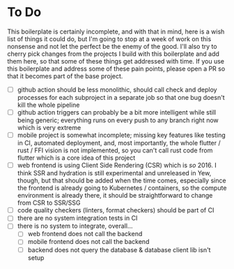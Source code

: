 # To Do

This boilerplate is certainly incomplete, and with that in mind, here is a
wish list of things it could do, but I'm going to stop at a week of work on
this nonsense and not let the perfect be the enemy of the good. I'll also try
to cherry pick changes from the projects I build with this boilerplate and add
them here, so that some of these things get addressed with time. If you use
this boilerplate and address some of these pain points, please open a PR so
that it becomes part of the base project.

- [ ] github action should be less monolithic, should call check and deploy
      processes for each subproject in a separate job so that one bug doesn't kill
      the whole pipeline
- [ ] github action triggers can probably be a bit more intelligent while still
      being generic; everything runs on every push to any branch right now which is
      very extreme
- [ ] mobile project is somewhat incomplete; missing key features like testing
      in CI, automated deployment, and, most importantly, the whole flutter / rust
      / FFI vision is not implemented, so you can't call rust code from flutter
      which is a core idea of this project
- [ ] web frontend is using Client Side Rendering (CSR) which is _so_ 2016. I
      think SSR and hydration is still experimental and unreleased in Yew, though,
      but that should be added when the time comes, especially since the frontend is
      already going to Kubernetes / containers, so the compute environment is already
      there, it should be straightforward to change from CSR to SSR/SSG
- [ ] code quality checkers (linters, format checkers) should be part of CI
- [ ] there are no system integration tests in CI
- [ ] there is no system to integrate, overall...
  - [ ] web frontend does not call the backend
  - [ ] mobile frontend does not call the backend
  - [ ] backend does not query the database & database client lib isn't setup
